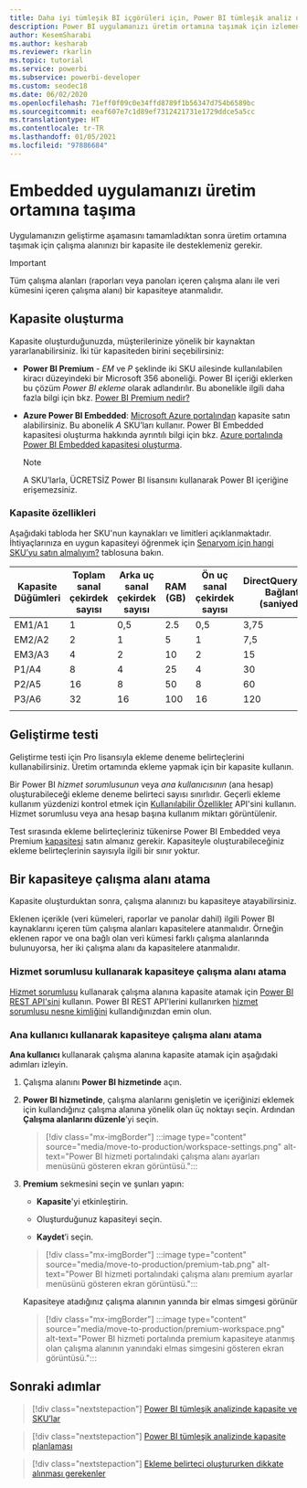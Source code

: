 ```yaml
---
title: Daha iyi tümleşik BI içgörüleri için, Power BI tümleşik analiz uygulamanızı üretime taşıma
description: Power BI uygulamanızı üretim ortamına taşımak için izlemeniz gereken adımları öğrenin. Power BI tümleşik analiz kullanarak daha iyi tümleşik BI içgörüleri elde edin.
author: KesemSharabi
ms.author: kesharab
ms.reviewer: rkarlin
ms.topic: tutorial
ms.service: powerbi
ms.subservice: powerbi-developer
ms.custom: seodec18
ms.date: 06/02/2020
ms.openlocfilehash: 71eff0f09c0e34ffd8789f1b56347d754b6589bc
ms.sourcegitcommit: eeaf607e7c1d89ef7312421731e1729ddce5a5cc
ms.translationtype: HT
ms.contentlocale: tr-TR
ms.lasthandoff: 01/05/2021
ms.locfileid: "97886684"
---
```

# <a name="move-your-embedded-app-to-production"></a>Embedded uygulamanızı üretim ortamına taşıma

Uygulamanızın geliştirme aşamasını tamamladıktan sonra üretim ortamına taşımak için çalışma alanınızı bir kapasite ile desteklemeniz gerekir.

> [!Important]
> Tüm çalışma alanları (raporları veya panoları içeren çalışma alanı ile veri kümesini içeren çalışma alanı) bir kapasiteye atanmalıdır.

## <a name="create-a-capacity"></a>Kapasite oluşturma

Kapasite oluşturduğunuzda, müşterilerinize yönelik bir kaynaktan yararlanabilirsiniz. İki tür kapasiteden birini seçebilirsiniz:

* **Power BI Premium** - *EM* ve *P* şeklinde iki SKU ailesinde kullanılabilen kiracı düzeyindeki bir Microsoft 356 aboneliği. Power BI içeriği eklerken bu çözüm *Power BI ekleme* olarak adlandırılır. Bu abonelikle ilgili daha fazla bilgi için bkz. [Power BI Premium nedir?](../../admin/service-premium-what-is.md)

* **Azure Power BI Embedded**: [Microsoft Azure portalından](https://portal.azure.com) kapasite satın alabilirsiniz. Bu abonelik *A* SKU’ları kullanır. Power BI Embedded kapasitesi oluşturma hakkında ayrıntılı bilgi için bkz. [Azure portalında Power BI Embedded kapasitesi oluşturma](azure-pbie-create-capacity.md).

    > [!NOTE]
    > A SKU’larla, ÜCRETSİZ Power BI lisansını kullanarak Power BI içeriğine erişemezsiniz.

### <a name="capacity-specifications"></a>Kapasite özellikleri

Aşağıdaki tabloda her SKU'nun kaynakları ve limitleri açıklanmaktadır. İhtiyaçlarınıza en uygun kapasiteyi öğrenmek için [Senaryom için hangi SKU’yu satın almalıyım?](./embedded-faq.md#which-solution-should-i-choose) tablosuna bakın.

| Kapasite Düğümleri | Toplam sanal çekirdek sayısı | Arka uç sanal çekirdek sayısı | RAM (GB) | Ön uç sanal çekirdek sayısı | DirectQuery/Canlı Bağlantı (saniyede) | Model Yenileme Paralelliği |
| --- | --- | --- | --- | --- | --- | --- |
| EM1/A1 | 1 | 0,5 | 2.5 | 0,5 | 3,75 | 1 |
| EM2/A2 | 2 | 1 | 5 | 1 | 7,5 | 2 |
| EM3/A3 | 4 | 2 | 10 | 2 | 15 | 3 |
| P1/A4 | 8 | 4 | 25 | 4 | 30 | 6 |
| P2/A5 | 16 | 8 | 50 | 8 | 60 | 12 |
| P3/A6 | 32 | 16 | 100 | 16 | 120 | 24 |
| | | | | | | |

## <a name="development-testing"></a>Geliştirme testi

Geliştirme testi için Pro lisansıyla ekleme deneme belirteçlerini kullanabilirsiniz. Üretim ortamında ekleme yapmak için bir kapasite kullanın.

Bir Power BI *hizmet sorumlusunun* veya *ana kullanıcısının* (ana hesap) oluşturabileceği ekleme deneme belirteci sayısı sınırlıdır. Geçerli ekleme kullanım yüzdenizi kontrol etmek için [Kullanılabilir Özellikler](/rest/api/power-bi/availablefeatures/getavailablefeatures) API'sini kullanın. Hizmet sorumlusu veya ana hesap başına kullanım miktarı görüntülenir.

Test sırasında ekleme belirteçleriniz tükenirse Power BI Embedded veya Premium [kapasitesi](embedded-capacity.md) satın almanız gerekir. Kapasiteyle oluşturabileceğiniz ekleme belirteçlerinin sayısıyla ilgili bir sınır yoktur.

## <a name="assign-a-workspace-to-a-capacity"></a>Bir kapasiteye çalışma alanı atama

Kapasite oluşturduktan sonra, çalışma alanınızı bu kapasiteye atayabilirsiniz.

Eklenen içerikle (veri kümeleri, raporlar ve panolar dahil) ilgili Power BI kaynaklarını içeren tüm çalışma alanları kapasitelere atanmalıdır. Örneğin eklenen rapor ve ona bağlı olan veri kümesi farklı çalışma alanlarında bulunuyorsa, her iki çalışma alanı da kapasitelere atanmalıdır.

### <a name="assign-a-workspace-to-a-capacity-using-a-service-principal"></a>Hizmet sorumlusu kullanarak kapasiteye çalışma alanı atama

[Hizmet sorumlusu](embed-service-principal.md) kullanarak çalışma alanına kapasite atamak için [Power BI REST API'sini](/rest/api/power-bi/capacities/groups_assigntocapacity) kullanın. Power BI REST API'lerini kullanırken [hizmet sorumlusu nesne kimliğini](embed-service-principal.md) kullandığınızdan emin olun.

### <a name="assign-a-workspace-to-a-capacity-using-a-master-user"></a>Ana kullanıcı kullanarak kapasiteye çalışma alanı atama

**Ana kullanıcı** kullanarak çalışma alanına kapasite atamak için aşağıdaki adımları izleyin.

1. Çalışma alanını **Power BI hizmetinde** açın. 

1. **Power BI hizmetinde**, çalışma alanlarını genişletin ve içeriğinizi eklemek için kullandığınız çalışma alanına yönelik olan üç noktayı seçin. Ardından **Çalışma alanlarını düzenle**’yi seçin.

    >[!div class="mx-imgBorder"]
    >:::image type="content" source="media/move-to-production/workspace-settings.png" alt-text="Power BI hizmeti portalındaki çalışma alanı ayarları menüsünü gösteren ekran görüntüsü.":::

2. **Premium** sekmesini seçin ve şunları yapın:

    * **Kapasite**'yi etkinleştirin.

    * Oluşturduğunuz kapasiteyi seçin.

    * **Kaydet**’i seçin.

    >[!div class="mx-imgBorder"]
    >:::image type="content" source="media/move-to-production/premium-tab.png" alt-text="Power BI hizmeti portalındaki çalışma alanı premium ayarlar menüsünü gösteren ekran görüntüsü.":::

    Kapasiteye atadığınız çalışma alanının yanında bir elmas simgesi görünür 

    >[!div class="mx-imgBorder"]
    >:::image type="content" source="media/move-to-production/premium-workspace.png" alt-text="Power BI hizmeti portalında premium kapasiteye atanmış olan çalışma alanının yanındaki elmas simgesini gösteren ekran görüntüsü.":::

## <a name="next-steps"></a>Sonraki adımlar

>[!div class="nextstepaction"]
>[Power BI tümleşik analizinde kapasite ve SKU’lar](embedded-capacity.md)

>[!div class="nextstepaction"]
>[Power BI tümleşik analizinde kapasite planlaması](embedded-capacity-planning.md)

>[!div class="nextstepaction"]
>[Ekleme belirteci oluştururken dikkate alınması gerekenler](generate-embed-token.md)